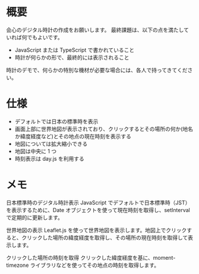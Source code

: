 # 概要

会心のデジタル時計の作成をお願いします。 最終課題は、以下の点を満たしていれば何でもよいです。

- JavaScript または TypeScript で書かれていること
- 時計が何らかの形で、最終的には表示されること

時計のデモで、何らかの特別な機材が必要な場合には、各人で持ってきてください。

# 仕様

- デフォルトでは日本の標準時を表示
- 画面上部に世界地図が表示されており、クリックするとその場所の何か(地名か緯度経度など)とその地点の現在時刻を表示する
- 地図については拡大縮小できる
- 地図は中央に 1 つ
- 時刻表示は day.js を利用する

# メモ

日本標準時のデジタル時計表示
JavaScript でデフォルトで日本標準時（JST）を表示するために、Date オブジェクトを使って現在時刻を取得し、setInterval で定期的に更新します。

世界地図の表示
Leaflet.js を使って世界地図を表示します。地図上でクリックすると、クリックした場所の緯度経度を取得し、その場所の現在時刻を取得して表示します。

クリックした場所の時刻を取得
クリックした緯度経度を基に、moment-timezone ライブラリなどを使ってその地点の時刻を取得します。
